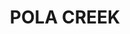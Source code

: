 ---
lastmod: '2025-04-06T06:05:20+00:00'
latitude: -30.375791
layout: suburb
longitude: 153.019648
postcode: '2440'
state: NSW
title: POLA CREEK
url: /nsw/pola-creek/
---